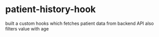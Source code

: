 # patient-history-hook
built a custom hooks which fetches patient data from backend API also filters value with age
